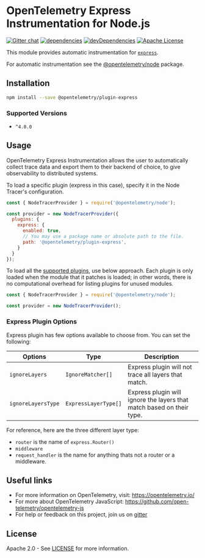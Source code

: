 # OpenTelemetry Express Instrumentation for Node.js
[![Gitter chat][gitter-image]][gitter-url]
[![dependencies][dependencies-image]][dependencies-url]
[![devDependencies][devDependencies-image]][devDependencies-url]
[![Apache License][license-image]][license-image]

This module provides automatic instrumentation for [`express`](https://github.com/expressjs/express).

For automatic instrumentation see the
[@opentelemetry/node](https://github.com/open-telemetry/opentelemetry-js/tree/master/packages/opentelemetry-node) package.

## Installation

```bash
npm install --save @opentelemetry/plugin-express
```
### Supported Versions
 - `^4.0.0`

## Usage

OpenTelemetry Express Instrumentation allows the user to automatically collect trace data and export them to their backend of choice, to give observability to distributed systems.

To load a specific plugin (express in this case), specify it in the Node Tracer's configuration.
```js
const { NodeTracerProvider } = require('@opentelemetry/node');

const provider = new NodeTracerProvider({
  plugins: {
    express: {
      enabled: true,
      // You may use a package name or absolute path to the file.
      path: '@opentelemetry/plugin-express',
    }
  }
});
```

To load all the [supported plugins](https://github.com/open-telemetry/opentelemetry-js#plugins), use below approach. Each plugin is only loaded when the module that it patches is loaded; in other words, there is no computational overhead for listing plugins for unused modules.
```js
const { NodeTracerProvider } = require('@opentelemetry/node');

const provider = new NodeTracerProvider();
```

### Express Plugin Options

Express plugin has few options available to choose from. You can set the following:

| Options | Type | Description |
| ------- | ---- | ----------- |
| `ignoreLayers` | `IgnoreMatcher[]` | Express plugin will not trace all layers that match. |
| `ignoreLayersType`| `ExpressLayerType[]` | Express plugin will ignore the layers that match based on their type. |

For reference, here are the three different layer type:
  - `router` is the name of `express.Router()`
  - `middleware`
  - `request_handler` is the name for anything thats not a router or a middleware.

## Useful links
- For more information on OpenTelemetry, visit: <https://opentelemetry.io/>
- For more about OpenTelemetry JavaScript: <https://github.com/open-telemetry/opentelemetry-js>
- For help or feedback on this project, join us on [gitter][gitter-url]

## License

Apache 2.0 - See [LICENSE][license-url] for more information.

[gitter-image]: https://badges.gitter.im/open-telemetry/opentelemetry-js.svg
[gitter-url]: https://gitter.im/open-telemetry/opentelemetry-node?utm_source=badge&utm_medium=badge&utm_campaign=pr-badge&utm_content=badge
[license-url]: https://github.com/open-telemetry/opentelemetry-js/blob/master/LICENSE
[license-image]: https://img.shields.io/badge/license-Apache_2.0-green.svg?style=flat
[dependencies-image]: https://david-dm.org/open-telemetry/opentelemetry-js/status.svg?path=packages/opentelemetry-plugin-express
[dependencies-url]: https://david-dm.org/open-telemetry/opentelemetry-js?path=packages%2Fopentelemetry-plugin-express
[devDependencies-image]: https://david-dm.org/open-telemetry/opentelemetry-js/dev-status.svg?path=packages/opentelemetry-plugin-express
[devDependencies-url]: https://david-dm.org/open-telemetry/opentelemetry-js?path=packages%2Fopentelemetry-plugin-express&type=dev
